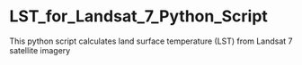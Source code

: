 # LST_for_Landsat_7_Python_Script
This python script calculates land surface temperature (LST) from Landsat 7 satellite imagery


